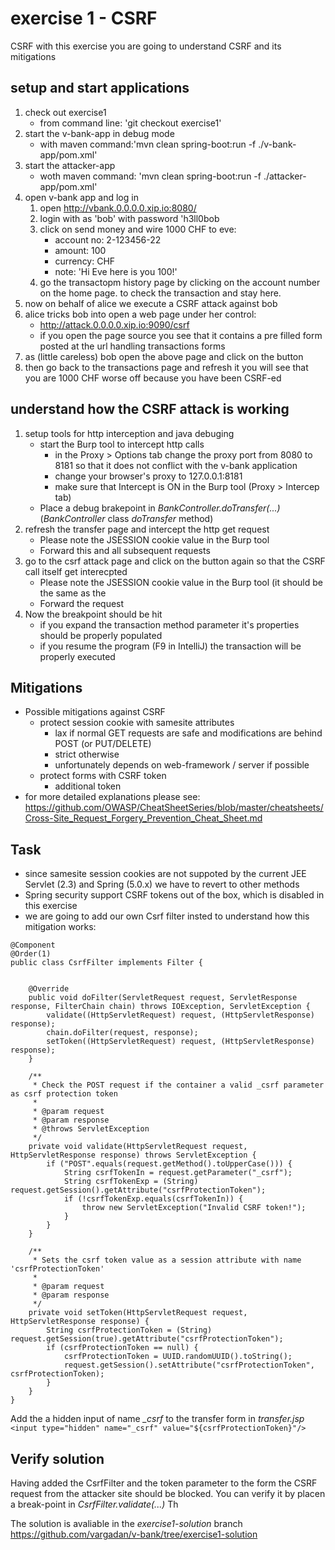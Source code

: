 # exercise 1 - CSRF

CSRF with this exercise you are going to understand CSRF and its mitigations

## setup and start applications

1. check out exercise1 
   * from command line: 'git checkout exercise1'
1. start the v-bank-app in debug mode
   * with maven command:'mvn clean spring-boot:run -f ./v-bank-app/pom.xml'
1. start the attacker-app
   * woth maven command: 'mvn clean spring-boot:run -f ./attacker-app/pom.xml'
1. open v-bank app and log in 
   1. open http://vbank.0.0.0.0.xip.io:8080/
   1. login with as 'bob' with password 'h3ll0bob
   1. click on send money and wire 1000 CHF to eve:
      * account no: 2-123456-22
      * amount: 100 
      * currency: CHF
      * note: 'Hi Eve here is you 100!'
   1. go the transactopm history page by clicking on the account number on the home page. to check the transaction and stay here.
1. now on behalf of alice we execute a CSRF attack against bob
  1. alice tricks bob into open a web page under her control:
     * http://attack.0.0.0.0.xip.io:9090/csrf
     * if you open the page source you see that it contains a pre filled form posted at the url handling transactions forms 
  1. as (little careless) bob open the above page and click on the button
  1. then go back to the transactions page and refresh it you will see that you are 1000 CHF worse off because you have been CSRF-ed
  
## understand how the CSRF attack is working

  1. setup tools for http interception and java debuging
     * start the Burp tool to intercept http calls
        * in the Proxy > Options tab change the proxy port from 8080 to 8181 so that it does not conflict with the v-bank application
        * change your browser's proxy to 127.0.0.1:8181
        * make sure that Intercept is ON in the Burp tool (Proxy > Intercep tab)
     * Place a debug brakepoint in *BankController.doTransfer(...)* (*BankController* class *doTransfer* method)
  1. refresh the transfer page and intercept the http get request 
     * Please note the JSESSION cookie value in the Burp tool
     * Forward this and all subsequent requests
  1. go to the csrf attack page and click on the button again so that the CSRF call itself get interecpted
     * Please note the JSESSION cookie value in the Burp tool (it should be the same as the 
     * Forward the request
  1. Now the breakpoint should be hit
     * if you expand the transaction method parameter it's properties should be properly populated
     * if you resume the program (F9 in IntelliJ) the transaction will be properly executed
     
## Mitigations
* Possible mitigations against CSRF
  * protect session cookie with samesite attributes 
    * lax if normal GET requests are safe and modifications are behind POST (or PUT/DELETE)
    * strict otherwise
    * unfortunately depends on web-framework / server if possible
  * protect forms with CSRF token
    * additional token 
* for more detailed explanations please see: https://github.com/OWASP/CheatSheetSeries/blob/master/cheatsheets/Cross-Site_Request_Forgery_Prevention_Cheat_Sheet.md


## Task
* since samesite session cookies are not suppoted by the current JEE Servlet (2.3) and Spring (5.0.x) we have to revert to other methods
* Spring security support CSRF tokens out of the box, which is disabled in this exercise
* we are going to add our own Csrf filter insted to understand how this mitigation works:
```
@Component
@Order(1)
public class CsrfFilter implements Filter {


    @Override
    public void doFilter(ServletRequest request, ServletResponse response, FilterChain chain) throws IOException, ServletException {
        validate((HttpServletRequest) request, (HttpServletResponse) response);
        chain.doFilter(request, response);
        setToken((HttpServletRequest) request, (HttpServletResponse) response);
    }

    /**
     * Check the POST request if the container a valid _csrf parameter as csrf protection token
     *
     * @param request
     * @param response
     * @throws ServletException
     */
    private void validate(HttpServletRequest request, HttpServletResponse response) throws ServletException {
        if ("POST".equals(request.getMethod().toUpperCase())) {
            String csrfTokenIn = request.getParameter("_csrf");
            String csrfTokenExp = (String) request.getSession().getAttribute("csrfProtectionToken");
            if (!csrfTokenExp.equals(csrfTokenIn)) {
                throw new ServletException("Invalid CSRF token!");
            }
        }
    }

    /**
     * Sets the csrf token value as a session attribute with name 'csrfProtectionToken'
     *
     * @param request
     * @param response
     */
    private void setToken(HttpServletRequest request, HttpServletResponse response) {
        String csrfProtectionToken = (String) request.getSession(true).getAttribute("csrfProtectionToken");
        if (csrfProtectionToken == null) {
            csrfProtectionToken = UUID.randomUUID().toString();
            request.getSession().setAttribute("csrfProtectionToken", csrfProtectionToken);
        }
    }
}
```  
Add the a hidden input of name *_csrf* to the transfer form in *transfer.jsp*
`<input type="hidden" name="_csrf" value="${csrfProtectionToken}"/>`

## Verify solution
Having added the CsrfFilter and the token parameter to the form the CSRF request from the attacker site should be blocked.
You can verify it by placen a break-point in *CsrfFilter.validate(...)* Th

The solution is avaliable in the _exercise1-solution_ branch 
https://github.com/vargadan/v-bank/tree/exercise1-solution
